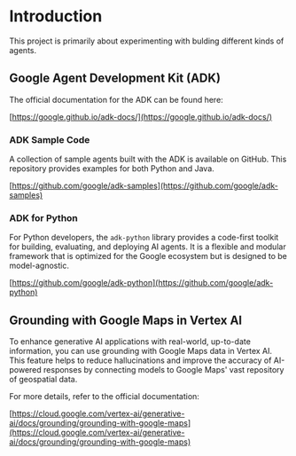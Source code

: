 # Introduction

This project is primarily about experimenting with bulding different kinds of agents.

## Google Agent Development Kit (ADK)

The official documentation for the ADK can be found here:

[https://google.github.io/adk-docs/](https://google.github.io/adk-docs/)

### ADK Sample Code

A collection of sample agents built with the ADK is available on GitHub. This repository provides examples for both Python and Java.

[https://github.com/google/adk-samples](https://github.com/google/adk-samples)

### ADK for Python

For Python developers, the `adk-python` library provides a code-first toolkit for building, evaluating, and deploying AI agents. It is a flexible and modular framework that is optimized for the Google ecosystem but is designed to be model-agnostic.

[https://github.com/google/adk-python](https://github.com/google/adk-python)

## Grounding with Google Maps in Vertex AI

To enhance generative AI applications with real-world, up-to-date information, you can use grounding with Google Maps data in Vertex AI. This feature helps to reduce hallucinations and improve the accuracy of AI-powered responses by connecting models to Google Maps' vast repository of geospatial data.

For more details, refer to the official documentation:

[https://cloud.google.com/vertex-ai/generative-ai/docs/grounding/grounding-with-google-maps](https://cloud.google.com/vertex-ai/generative-ai/docs/grounding/grounding-with-google-maps)
